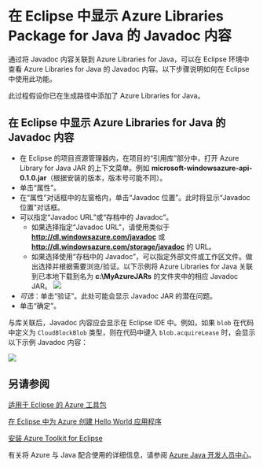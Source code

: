 <properties
    pageTitle="在 Eclipse 中显示 Azure Libraries Package for Java 的 Javadoc 内容"
    description="如何在 Eclipse 中显示 Azure Libraries 的 Javadoc 内容。"
    services=""
    documentationCenter="java"
    authors="rmcmurray"
    manager="wpickett"
    editor=""/>  


<tags
    ms.service="multiple"
    ms.workload="na"
    ms.tgt_pltfrm="multiple"
    ms.devlang="Java"
    ms.topic="article"
    ms.date="11/01/2015" 
    wacn.date="12/05/2016" 
    ms.author="robmcm"/>



# 在 Eclipse 中显示 Azure Libraries Package for Java 的 Javadoc 内容 #
通过将 Javadoc 内容关联到 Azure Libraries for Java，可以在 Eclipse 环境中查看 Azure Libraries for Java 的 Javadoc 内容。以下步骤说明如何在 Eclipse 中使用此功能。

此过程假设你已在生成路径中添加了 Azure Libraries for Java。

## 在 Eclipse 中显示 Azure Libraries for Java 的 Javadoc 内容
* 在 Eclipse 的项目资源管理器内，在项目的“引用库”部分中，打开 Azure Library for Java JAR 的上下文菜单。例如 **microsoft-windowsazure-api-0.1.0.jar**（根据安装的版本，版本号可能不同）。
* 单击“属性”。
* 在“属性”对话框中的左窗格内，单击“Javadoc 位置”。此时将显示“Javadoc 位置”对话框。
* 可以指定“Javadoc URL”或“存档中的 Javadoc”。
  * 如果选择指定“Javadoc URL”，请使用类似于 **http://dl.windowsazure.com/javadoc** 或 **http://dl.windowsazure.com/storage/javadoc** 的 URL。
  * 如果选择使用“存档中的 Javadoc”，可以指定外部文件或工作区文件。做出选择并根据需要浏览/验证。以下示例将 Azure Libraries for Java 关联到已本地下载到名为 **c:\\MyAzureJARs** 的文件夹中的相应 Javadoc JAR。
    ![][ic553487]
* *可选*：单击“验证”。此处可能会显示 Javadoc JAR 的潜在问题。
* 单击“确定”。

与库关联后，Javadoc 内容应会显示在 Eclipse IDE 中。例如，如果 `blob` 在代码中定义为 `CloudBlockBlob` 类型，则在代码中键入 `blob.acquireLease` 时，会显示以下示例 Javadoc 内容：

![][ic553488]  


## 另请参阅
[适用于 Eclipse 的 Azure 工具包][]

[在 Eclipse 中为 Azure 创建 Hello World 应用程序][]

[安装 Azure Toolkit for Eclipse][]

有关将 Azure 与 Java 配合使用的详细信息，请参阅 [Azure Java 开发人员中心][]。

<!-- URL List -->

[Azure Java 开发人员中心]: /develop/java/
[适用于 Eclipse 的 Azure 工具包]: /documentation/articles/azure-toolkit-for-eclipse/
[在 Eclipse 中为 Azure 创建 Hello World 应用程序]: /documentation/articles/azure-toolkit-for-eclipse-creating-a-hello-world-application/
[安装 Azure Toolkit for Eclipse]: /documentation/articles/azure-toolkit-for-eclipse-installation/

<!-- IMG List -->

[ic553487]: ./media/azure-toolkit-for-eclipse-displaying-javadoc-content-for-azure-libraries/ic553487.png
[ic553488]: ./media/azure-toolkit-for-eclipse-displaying-javadoc-content-for-azure-libraries/ic553488.png


<!---HONumber=Mooncake_1128_2016-->